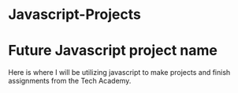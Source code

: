 # Javascript-Projects
# Future Javascript project name
Here is where I will be utilizing javascript to make projects and finish assignments from the Tech Academy.
